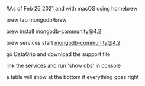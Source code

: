#As of Feb 26 2021 and with macOS using homebrew

brew tap mongodb/brew

brew install mongodb-community@4.2

brew services start mongodb-community@4.2

go DataGrip and download the support file

link the services and run 'show dbs' in console

a table will show at the bottom if everything goes right


